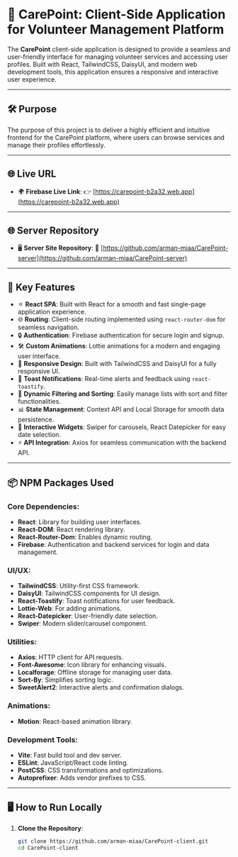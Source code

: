 # 🌟 CarePoint: Client-Side Application for Volunteer Management Platform  

The **CarePoint** client-side application is designed to provide a seamless and user-friendly interface for managing volunteer services and accessing user profiles. Built with React, TailwindCSS, DaisyUI, and modern web development tools, this application ensures a responsive and interactive user experience.  

---

## 🛠 Purpose  

The purpose of this project is to deliver a highly efficient and intuitive frontend for the CarePoint platform, where users can browse services and manage their profiles effortlessly.  

---

## 🌐 Live URL  

 
- 🌍 **Firebase Live Link**: 👉 [https://carepoint-b2a32.web.app](https://carepoint-b2a32.web.app)  

---

## 🌐 Server Repository  

- 🖥️ **Server Site Repository**: 🔗 [https://github.com/arman-miaa/CarePoint-server](https://github.com/arman-miaa/CarePoint-server)  

---

## 🚀 Key Features  

- ⚛️ **React SPA**: Built with React for a smooth and fast single-page application experience.  
- 🌐 **Routing**: Client-side routing implemented using `react-router-dom` for seamless navigation.  
- 🔒 **Authentication**: Firebase authentication for secure login and signup.  
- 🛠️ **Custom Animations**: Lottie animations for a modern and engaging user interface.  
- 🎨 **Responsive Design**: Built with TailwindCSS and DaisyUI for a fully responsive UI.  
- 🌈 **Toast Notifications**: Real-time alerts and feedback using `react-toastify`.  
- 🎯 **Dynamic Filtering and Sorting**: Easily manage lists with sort and filter functionalities.  
- 📊 **State Management**: Context API and Local Storage for smooth data persistence.  
- 🧩 **Interactive Widgets**: Swiper for carousels, React Datepicker for easy date selection.  
- ⚡ **API Integration**: Axios for seamless communication with the backend API.  

---

## 📦 NPM Packages Used  

### Core Dependencies:  
- **React**: Library for building user interfaces.  
- **React-DOM**: React rendering library.  
- **React-Router-Dom**: Enables dynamic routing.  
- **Firebase**: Authentication and backend services for login and data management.  

### UI/UX:  
- **TailwindCSS**: Utility-first CSS framework.  
- **DaisyUI**: TailwindCSS components for UI design.  
- **React-Toastify**: Toast notifications for user feedback.  
- **Lottie-Web**: For adding animations.  
- **React-Datepicker**: User-friendly date selection.  
- **Swiper**: Modern slider/carousel component.  

### Utilities:  
- **Axios**: HTTP client for API requests.  
- **Font-Awesome**: Icon library for enhancing visuals.  
- **Localforage**: Offline storage for managing user data.  
- **Sort-By**: Simplifies sorting logic.  
- **SweetAlert2**: Interactive alerts and confirmation dialogs.  

### Animations:  
- **Motion**: React-based animation library.  

### Development Tools:  
- **Vite**: Fast build tool and dev server.  
- **ESLint**: JavaScript/React code linting.  
- **PostCSS**: CSS transformations and optimizations.  
- **Autoprefixer**: Adds vendor prefixes to CSS.  

---

## 🖥️ How to Run Locally  

1. **Clone the Repository**:  
   ```bash  
   git clone https://github.com/arman-miaa/CarePoint-client.git  
   cd CarePoint-client  
